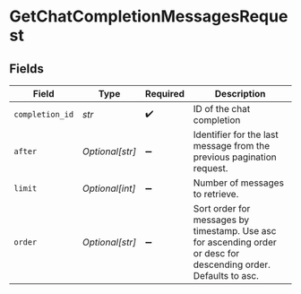 # GetChatCompletionMessagesRequest


## Fields

| Field                                                                                                            | Type                                                                                                             | Required                                                                                                         | Description                                                                                                      |
| ---------------------------------------------------------------------------------------------------------------- | ---------------------------------------------------------------------------------------------------------------- | ---------------------------------------------------------------------------------------------------------------- | ---------------------------------------------------------------------------------------------------------------- |
| `completion_id`                                                                                                  | *str*                                                                                                            | :heavy_check_mark:                                                                                               | ID of the chat completion                                                                                        |
| `after`                                                                                                          | *Optional[str]*                                                                                                  | :heavy_minus_sign:                                                                                               | Identifier for the last message from the previous pagination request.                                            |
| `limit`                                                                                                          | *Optional[int]*                                                                                                  | :heavy_minus_sign:                                                                                               | Number of messages to retrieve.                                                                                  |
| `order`                                                                                                          | *Optional[str]*                                                                                                  | :heavy_minus_sign:                                                                                               | Sort order for messages by timestamp. Use asc for ascending order or desc for descending order. Defaults to asc. |